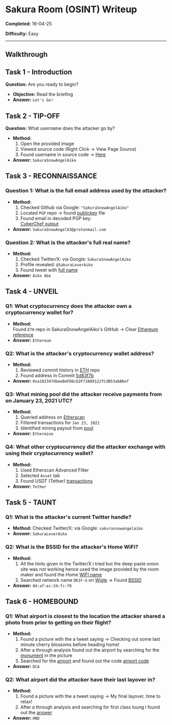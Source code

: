 #  Sakura Room (OSINT) Writeup  

**Completed:** 16-04-25 

**Difficulty:**  Easy 
 

---

##  Walkthrough

## Task 1 - Introduction
**Question:** Are you ready to begin?
- **Objective:** Read the briefing 
- **Answer:** `Let's Go!` 

## Task 2 - TIP-OFF
**Question:** What username does the attacker go by?
- **Method:**
  1. Open the provided image
  2. Viewed source code (Right Click → View Page Source)
  3.  Found username in source code → [Here](screenshots/tip-off.png)
- **Answer:** `SakuraSnowAngelAiko`

## Task 3 - RECONNAISSANCE

### Question 1: What is the full email address used by the attacker?
- **Method:**
  1. Checked Github via Google: `"SakuraSnowAngelAiko"`
  2. Located `PGP` repo → found [publickey](screenshots/PGP.png) file
  3. Found email in decoded PGP key:  
  [CyberChef output](screenshots/cyberchef.png)
- **Answer:** `SakuraSnowAngel83@protonmail.com`

### Question 2: What is the attacker's full real name?
- **Method:**
  1. Checked Twitter/X: via Google: `SakuraSnowAngelAiko `
  2. Profile revealed: `@SakuraLoverAiko`
  3. Found tweet with [full name](screenshots/fullname.png)
- **Answer:** `Aiko Abe`

## Task 4 - UNVEIL

### Q1: What cryptocurrency does the attacker own a cryptocurrency wallet for?
- **Method:**  
  Found `ETH` repo in SakuraSnowAngelAiko's GitHub → Clear   [Ethereum reference](screenshots/etherium.png)
- **Answer:** `Ethereum`  

### Q2: What is the attacker's cryptocurrency wallet address?
- **Method:**
  1. Reviewed commit history in [ETH](screenshots/walletaddress1.png) repo
  2. Found address in Commit [5d83f7b](screenshots/walletaddress2.png)
- **Answer:** `0xa102397dbeeBeFD8cD2F73A89122fCdB53abB6ef`  

### Q3: What mining pool did the attacker receive payments from on January 23, 2021 UTC?
- **Method:**
  1. Queried address on [Etherscan](https://etherscan.io)
  2. Filtered transactions for `Jan 23, 2021`
  3. Identified mining payout from [pool](screenshots/payment.png)
- **Answer:** `Ethermine`  

### Q4: What other cryptocurrency did the attacker exchange with using their cryptocurrency wallet?
- **Method:**  
  1. Used Etherscan Advanced Filter 
  2. Selected `Asset` tab  
  3. Found USDT (Tether) [transactions](screenshots/othercrypto.png)
- **Answer:** `Tether`

## Task 5 - TAUNT

### Q1: What is the attacker's current Twitter handle?
- **Method:**
    Checked Twitter/X: via Google: `sakurasnowangelaiko `
- **Answer:** `SakuraLoverAiko`

### Q2: What is the BSSID for the attacker's Home WiFi? 
- **Method:**
  1. All the hints given in the Twitter/X i tried but the deep paste onion site was not working hence used the image provided by the room maker and found the Home [WIFI name](screenshots/darkweb.png)
  2. Searched network name `DK1F-G` on [Wigle](https://wigle.net/) → Found [BSSID](screenshots/wigle.png)
- **Answer:** `84:af:ec:34:fc:f8`

## Task 6 - HOMEBOUND

### Q1: What airport is closest to the location the attacker shared a photo from prior to getting on their flight?
- **Method:**  
  1. Found a picture with the a tweet saying -> Checking out some last minute cherry blossoms before heading home!
  2. After a through analysis found out the airport by searching for the [monument](screenshots/twitterpic.png) in the picture
  3. Searched for the [airport](https://www.nationsonline.org/oneworld/IATA_Codes/airport_code_list.htm) and found out the code [airport code](screenshots/airportcode.png)
- **Answer:** `DCA`  

### Q2: What airport did the attacker have their last layover in?
- **Method:**  
  1. Found a picture with the a tweet saying -> My final layover, time to relax!
  2. After a through analysis and searching for first class loung i found out the [answer](screenshots/lounge.png)
- **Answer:** `HND`  
